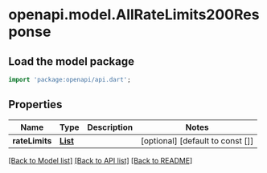 # openapi.model.AllRateLimits200Response

## Load the model package
```dart
import 'package:openapi/api.dart';
```

## Properties
Name | Type | Description | Notes
------------ | ------------- | ------------- | -------------
**rateLimits** | [**List<RateLimitStoresAllTheContextAboutAGivenRateLimitIncludingTheRelevantDenomAndChannelRateLimitThresholdsAndCurrentProgressTowardsTheLimits>**](RateLimitStoresAllTheContextAboutAGivenRateLimitIncludingTheRelevantDenomAndChannelRateLimitThresholdsAndCurrentProgressTowardsTheLimits.md) |  | [optional] [default to const []]

[[Back to Model list]](../README.md#documentation-for-models) [[Back to API list]](../README.md#documentation-for-api-endpoints) [[Back to README]](../README.md)


